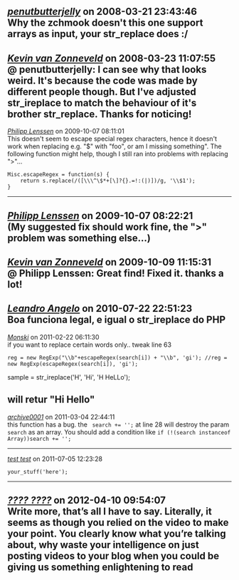 *[penutbutterjelly]()* on 2008-03-21 23:43:46  
Why the zchmook doesn't this one support arrays as input, your str_replace does :/
---------------------------------------
*[Kevin van Zonneveld](http://kevin.vanzonneveld.net)* on 2008-03-23 11:07:55  
@ penutbutterjelly: I can see why that looks weird. It's because the code was made by different people though. But I've adjusted str_ireplace to match the behaviour of it's brother str_replace. Thanks for noticing!
---------------------------------------
*[Philipp Lenssen](http://www.coverbrowser.com)* on 2009-10-07 08:11:01  
This doesn't seem to escape special regex characters, hence it doesn't work when replacing e.g. "$" with "foo", or am I missing something". The following function might help, though I still ran into problems with replacing ">"...

```
Misc.escapeRegex = function(s) {
    return s.replace(/([\\\^\$*+[\]?{}.=!:(|)])/g, '\\$1');
}
```
---------------------------------------
*[Philipp Lenssen](http://www.coverbrowser.com)* on 2009-10-07 08:22:21  
(My suggested fix should work fine, the ">" problem was something else...)
---------------------------------------
*[Kevin van Zonneveld](http://kevin.vanzonneveld.net)* on 2009-10-09 11:15:31  
@ Philipp Lenssen: Great find! Fixed it. thanks a lot!
---------------------------------------
*[Leandro Angelo]()* on 2010-07-22 22:51:23  
Boa funciona legal, e igual o str_ireplace do PHP
---------------------------------------
*[Monski]()* on 2011-02-22 06:11:30  
if you want to replace certain words only..
tweak line 63
```
reg = new RegExp("\\b"+escapeRegex(search[i]) + "\\b", 'gi'); //reg = new RegExp(escapeRegex(search[i]), 'gi');
```
sample = str_ireplace('H', 'Hi', 'H HeLLo');

will retur "Hi Hello"
---------------------------------------
*[archive0001]()* on 2011-03-04 22:44:11  
this function has a bug. the ``` search += '';``` at line 28 will destroy the param ```search``` as an array. You should add a condition like ```if (!(search instanceof Array))search += '';```

---------------------------------------
*[test test](test)* on 2011-07-05 12:23:28  
```
your_stuff('here');
```

---------------------------------------
*[???? ????](http://an3m1.com/)* on 2012-04-10 09:54:07  
Write more, that’s all I have to say. Literally, it seems as though you relied on the video to make your point. You clearly know what you’re talking about, why waste your intelligence on just posting videos to your blog when you could be giving us something enlightening to read 
---------------------------------------
